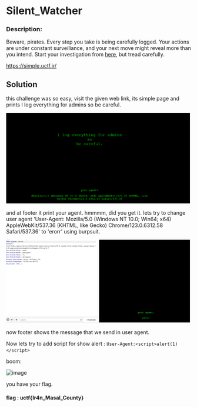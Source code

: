 # Silent_Watcher


### Description:

Beware, pirates. Every step you take is being carefully logged. Your actions are under constant surveillance, and your next move might reveal more than you intend. Start your investigation from [here](https://simple.uctf.ir/), but tread carefully.

https://simple.uctf.ir/



## Solution

this challenge was so easy, visit the given web link, its simple page and prints I log everything for admins so be careful.


<img width="500" alt="image" src="uimg1.png">



and at footer it print your agent. hmmmm, did you get it. lets try to change user agent 'User-Agent: Mozilla/5.0 (Windows NT 10.0; Win64; x64) AppleWebKit/537.36 (KHTML, like Gecko) Chrome/123.0.6312.58 Safari/537.36' to 'erorr' using burpsuit.
  


<img width="500" alt="image" src="uimg2.png">

now footer shows the message that we send in user agent.



Now lets try to add script for show alert :
```User-Agent:<script>alert(1)</script>```



boom:



<img width="500" alt="image" src="uimg3.png">



you have your flag.





#### flag :  uctf{Ir4n_Masal_County}